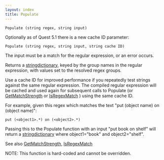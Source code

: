 ```yaml
---
layout: index
title: Populate
---
```


    Populate (string regex, string input)

Optionally as of Quest 5.1 there is a new cache ID parameter:

    Populate (string regex, string input, string cache ID)

The input must be a match for the regular expression, or an error occurs.

Returns a [stringdictionary](../types/stringdictionary.html), keyed by the group names in the regular expression, with values set to the resolved regex groups.

Use a cache ID for improved performance if you repeatedly test strings against the same regular expression. The compiled regular expression will be cached and used again for subsequent calls to Populate (or [GetMatchStrength](getmatchstrength.html) or [IsRegexMatch](isregexmatch.html) ) using the same cache ID.

For example, given this regex which matches the text "put (object name) on (object name)":

    put (<object1>.*) on (<object2>.*)

Passing this to the Populate function with an input "put book on shelf" will return a [stringdictionary](../types/stringdictionary.html) where object1="book" and object2="shelf".

See also [GetMatchStrength](getmatchstrength.html), [IsRegexMatch](isregexmatch.html)

NOTE: This function is hard-coded and cannot be overridden.
